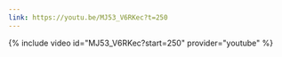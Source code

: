 ```yaml
---
link: https://youtu.be/MJ53_V6RKec?t=250
---
```

{% include video id="MJ53_V6RKec?start=250" provider="youtube" %}
